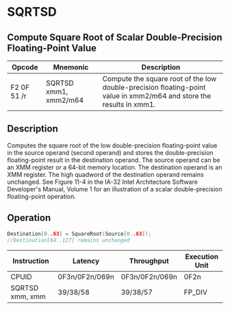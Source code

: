 # SQRTSD
 
## Compute Square Root of Scalar Double-Precision Floating-Point Value
 
 
|Opcode|Mnemonic|Description|
|-|-|-|
|F2 0F 51 /r|SQRTSD xmm1, xmm2/m64|Compute the square root of the low double-precision floating-point value in xmm2/m64 and store the results in xmm1.|
 
## Description
 
Computes the square root of the low double-precision floating-point value in the source operand (second operand) and stores the double-precision floating-point result in the destination operand. The source operand can be an XMM register or a 64-bit memory location. The destination operand is an XMM register. The high quadword of the destination operand remains unchanged. See Figure 11-4 in the IA-32 Intel Architecture Software Developer's Manual, Volume 1 for an illustration of a scalar double-precision floating-point operation.
 
 
## Operation
 
```c
Destination[0..63] = SquareRoot(Source[0..63]);
//Destination[64..127] remains unchanged

```
 
 
|Instruction|Latency|Throughput|Execution Unit|
|-|-|-|-|
|CPUID|0F3n/0F2n/069n|0F3n/0F2n/069n|0F2n|
|SQRTSD xmm, xmm|39/38/58|39/38/57|FP_DIV|
